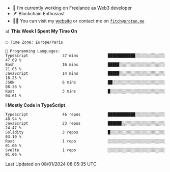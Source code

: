 - 🔭 I’m currently working on Freelance as Web3 developer
- 🪶 Blockchain Enthusiast
- 👨‍💻 You can visit my [website](https://f1tch.xyz) or contact me on [`f1tch@proton.me`](mailto:f1tch@proton.me)

<!--START_SECTION:waka-->
📊 **This Week I Spent My Time On** 

```text
🕑︎ Time Zone: Europe/Paris

💬 Programming Languages: 
TypeScript               37 mins             ████████████░░░░░░░░░░░░░   47.69 % 
Bash                     16 mins             █████░░░░░░░░░░░░░░░░░░░░   21.05 % 
JavaScript               14 mins             █████░░░░░░░░░░░░░░░░░░░░   18.25 % 
JSON                     6 mins              ██░░░░░░░░░░░░░░░░░░░░░░░   08.38 % 
Rust                     3 mins              █░░░░░░░░░░░░░░░░░░░░░░░░   04.61 % 
```

**I Mostly Code in TypeScript** 

```text
TypeScript               46 repos            ████████████░░░░░░░░░░░░░   48.94 % 
JavaScript               23 repos            ██████░░░░░░░░░░░░░░░░░░░   24.47 % 
Solidity                 3 repos             █░░░░░░░░░░░░░░░░░░░░░░░░   03.19 % 
Rust                     1 repo              ░░░░░░░░░░░░░░░░░░░░░░░░░   01.06 % 
Svelte                   1 repo              ░░░░░░░░░░░░░░░░░░░░░░░░░   01.06 % 
```




 Last Updated on 08/01/2024 08:05:35 UTC
<!--END_SECTION:waka-->
